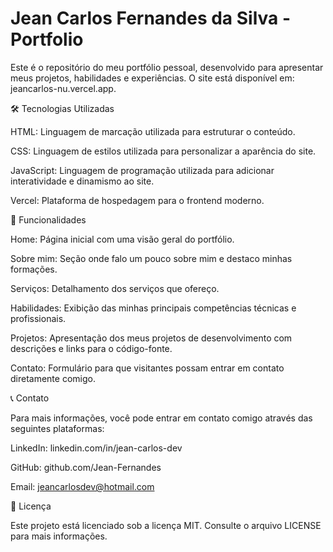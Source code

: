 # Jean Carlos Fernandes da Silva - Portfolio

Este é o repositório do meu portfólio pessoal, desenvolvido para apresentar meus projetos, habilidades e experiências. O site está disponível em: jeancarlos-nu.vercel.app.

🛠️ Tecnologias Utilizadas

HTML: Linguagem de marcação utilizada para estruturar o conteúdo.

CSS: Linguagem de estilos utilizada para personalizar a aparência do site.

JavaScript: Linguagem de programação utilizada para adicionar interatividade e dinamismo ao site.

Vercel: Plataforma de hospedagem para o frontend moderno.

🚀 Funcionalidades

Home: Página inicial com uma visão geral do portfólio.

Sobre mim: Seção onde falo um pouco sobre mim e destaco minhas formações.

Serviços: Detalhamento dos serviços que ofereço.

Habilidades: Exibição das minhas principais competências técnicas e profissionais.

Projetos: Apresentação dos meus projetos de desenvolvimento com descrições e links para o código-fonte.

Contato: Formulário para que visitantes possam entrar em contato diretamente comigo.

📞 Contato

Para mais informações, você pode entrar em contato comigo através das seguintes plataformas:

LinkedIn: linkedin.com/in/jean-carlos-dev

GitHub: github.com/Jean-Fernandes

Email: jeancarlosdev@hotmail.com

📝 Licença

Este projeto está licenciado sob a licença MIT. Consulte o arquivo LICENSE para mais informações.
